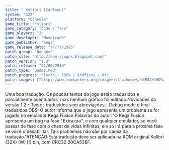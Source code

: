 ```yaml
---
title: " Kolibri (Carlson)"
system: "32X"
platform: "Console"
game_title: "Kolibri"
game_category: "Ação / Tiro"
game_players: "2"
game_developer: "Novotrade"
game_publisher: "Sega"
game_release_date: "??/??/1995"
patch_group: "Nenhum"
patch_site: "http://neo-zjogos.blogspot.com/"
patch_version: "1.2"
patch_release: "21/06/2010"
patch_type: "undefined"
patch_progress: "Texto - 100% / Gráficos - 0%"
patch_images: ["http://www.romhackers.org/imagens/traducoes/%5B32X%5D%20Kolibri%20-%20Carlson%20-%201.png","http://www.romhackers.org/imagens/traducoes/%5B32X%5D%20Kolibri%20-%20Carlson%20-%202.jpg","http://www.romhackers.org/imagens/traducoes/%5B32X%5D%20Kolibri%20-%20Carlson%20-%203.png"]
---
```

Uma boa tradução. Os poucos textos do jogo estão traduzidos e parcialmente acentuados, mas nenhum gráfico foi editado.Novidades da versão 1.2:- Textos traduzidos sem abreviações;- Debug mode e final traduzidos.OBS: O autor informa que o jogo apresenta um problema se for jogado no emulador Kega Fusion.Palavras do autor:"O Kega Fusion apresenta um bug na fase "Extracao", e com qualquer emulador, se você passar de fase com o cheat de vidas infinitas, ele só irá para a próxima fase se você o desabilitar. Tais problemas não são por causa da tradução."ATENÇÃO:Esta tradução deve ser aplicada na ROM original Kolibri (32X) (W) [!].bin, com CRC32 20CA53EF.
